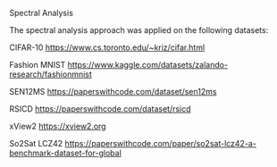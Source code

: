 Spectral Analysis 

The spectral analysis approach was applied on the following datasets:

CIFAR-10  https://www.cs.toronto.edu/~kriz/cifar.html

Fashion MNIST https://www.kaggle.com/datasets/zalando-research/fashionmnist

SEN12MS https://paperswithcode.com/dataset/sen12ms

RSICD https://paperswithcode.com/dataset/rsicd

xView2 https://xview2.org

So2Sat LCZ42 https://paperswithcode.com/paper/so2sat-lcz42-a-benchmark-dataset-for-global
